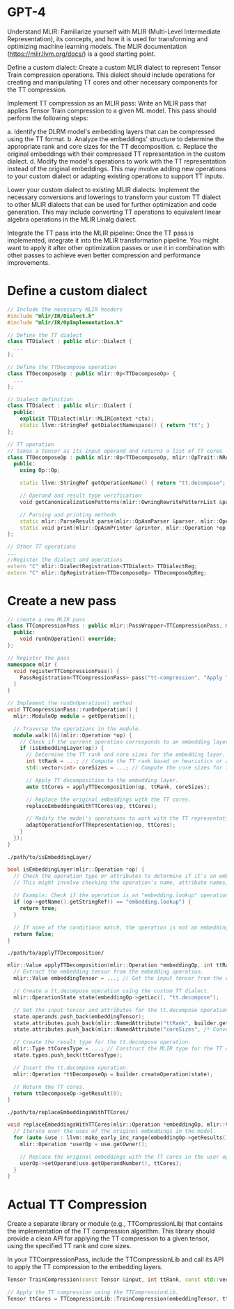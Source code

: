 # GPT-4
Understand MLIR: Familiarize yourself with MLIR (Multi-Level Intermediate Representation), its concepts, and how it is used for transforming and optimizing machine learning models. The MLIR documentation (https://mlir.llvm.org/docs/) is a good starting point.

Define a custom dialect: Create a custom MLIR dialect to represent Tensor Train compression operations. This dialect should include operations for creating and manipulating TT cores and other necessary components for the TT compression.

Implement TT compression as an MLIR pass: Write an MLIR pass that applies Tensor Train compression to a given ML model. This pass should perform the following steps:

a. Identify the DLRM model's embedding layers that can be compressed using the TT format.
b. Analyze the embeddings' structure to determine the appropriate rank and core sizes for the TT decomposition.
c. Replace the original embeddings with their compressed TT representation in the custom dialect.
d. Modify the model's operations to work with the TT representation instead of the original embeddings. This may involve adding new operations to your custom dialect or adapting existing operations to support TT inputs.

Lower your custom dialect to existing MLIR dialects: Implement the necessary conversions and lowerings to transform your custom TT dialect to other MLIR dialects that can be used for further optimization and code generation. This may include converting TT operations to equivalent linear algebra operations in the MLIR Linalg dialect.

Integrate the TT pass into the MLIR pipeline: Once the TT pass is implemented, integrate it into the MLIR transformation pipeline. You might want to apply it after other optimization passes or use it in combination with other passes to achieve even better compression and performance improvements.

# Define a custom dialect
```c++
// Include the necessary MLIR headers
#include "mlir/IR/Dialect.h"
#include "mlir/IR/OpImplementation.h"

// Define the TT dialect
class TTDialect : public mlir::Dialect {
  ...
};

// Define the TTDecompose operation
class TTDecomposeOp : public mlir::Op<TTDecomposeOp> {
  ...
};
```

```C++
// Dialect definition
class TTDialect : public mlir::Dialect {
  public:
    explicit TTDialect(mlir::MLIRContext *ctx);
    static llvm::StringRef getDialectNamespace() { return "tt"; }
};

// TT operation
// takes a tensor as its input operand and returns a list of TT cores
class TTDecomposeOp : public mlir::Op<TTDecomposeOp, mlir::OpTrait::NResults<1>, mlir::OpTrait::AtLeastNOperands<1>::Impl> {
  public:
    using Op::Op;

    static llvm::StringRef getOperationName() { return "tt.decompose"; }

    // Operand and result type verification
    void getCanonicalizationPatterns(mlir::OwningRewritePatternList &patterns, mlir::MLIRContext *context);

    // Parsing and printing methods
    static mlir::ParseResult parse(mlir::OpAsmParser &parser, mlir::OperationState &result);
    static void print(mlir::OpAsmPrinter &printer, mlir::Operation *op);
};

// Other TT operations
...
//Register the dialect and operations
extern "C" mlir::DialectRegistration<TTDialect> TTDialectReg;
extern "C" mlir::OpRegistration<TTDecomposeOp> TTDecomposeOpReg;
```

# Create a new pass
```c++
// create a new MLIR pass
class TTCompressionPass : public mlir::PassWrapper<TTCompressionPass, mlir::OperationPass<mlir::ModuleOp>> {
  public:
    void runOnOperation() override;
};

// Register the pass
namespace mlir {
  void registerTTCompressionPass() {
    PassRegistration<TTCompressionPass> pass("tt-compression", "Apply Tensor Train compression to DLRM models");
  }
}

// Implement the runOnOperation() method
void TTCompressionPass::runOnOperation() {
  mlir::ModuleOp module = getOperation();

  // Traverse the operations in the module.
  module.walk([&](mlir::Operation *op) {
    // Check if the current operation corresponds to an embedding layer.
    if (isEmbeddingLayer(op)) {
      // Determine the TT rank and core sizes for the embedding layer.
      int ttRank = ...; // Compute the TT rank based on heuristics or algorithms.
      std::vector<int> coreSizes = ...; // Compute the core sizes for the TT decomposition.

      // Apply TT decomposition to the embedding layer.
      auto ttCores = applyTTDecomposition(op, ttRank, coreSizes);

      // Replace the original embeddings with the TT cores.
      replaceEmbeddingsWithTTCores(op, ttCores);

      // Modify the model's operations to work with the TT representation.
      adaptOperationsForTTRepresentation(op, ttCores);
    }
  });
}
```

`./path/to/isEmbeddingLayer/`
```c++
bool isEmbeddingLayer(mlir::Operation *op) {
  // Check the operation type or attributes to determine if it's an embedding layer.
  // This might involve checking the operation's name, attribute names, or operand/result types.
  
  // Example: Check if the operation is an "embedding.lookup" operation.
  if (op->getName().getStringRef() == "embedding.lookup") {
    return true;
  }

  // If none of the conditions match, the operation is not an embedding layer.
  return false;
}
```
`./path/to/applyTTDecomposition/`
```c++
mlir::Value applyTTDecomposition(mlir::Operation *embeddingOp, int ttRank, const std::vector<int> &coreSizes, mlir::OpBuilder &builder) {
  // Extract the embedding tensor from the embedding operation.
  mlir::Value embeddingTensor = ...; // Get the input tensor from the embeddingOp.

  // Create a tt.decompose operation using the custom TT dialect.
  mlir::OperationState state(embeddingOp->getLoc(), "tt.decompose");

  // Set the input tensor and attributes for the tt.decompose operation.
  state.operands.push_back(embeddingTensor);
  state.attributes.push_back(mlir::NamedAttribute("ttRank", builder.getI32IntegerAttr(ttRank)));
  state.attributes.push_back(mlir::NamedAttribute("coreSizes", /* Convert coreSizes to an MLIR attribute. */));

  // Create the result type for the tt.decompose operation.
  mlir::Type ttCoresType = ...; // Construct the MLIR type for the TT cores.
  state.types.push_back(ttCoresType);

  // Insert the tt.decompose operation.
  mlir::Operation *ttDecomposeOp = builder.createOperation(state);

  // Return the TT cores.
  return ttDecomposeOp->getResult(0);
}
```
`./path/to/replaceEmbeddingsWithTTCores/`
```c++
void replaceEmbeddingsWithTTCores(mlir::Operation *embeddingOp, mlir::Value ttCores) {
  // Iterate over the uses of the original embeddings in the model.
  for (auto &use : llvm::make_early_inc_range(embeddingOp->getResults()[0].getUses())) {
    mlir::Operation *userOp = use.getOwner();

    // Replace the original embeddings with the TT cores in the user operations.
    userOp->setOperand(use.getOperandNumber(), ttCores);
  }
}
```

# Actual TT Compression
Create a separate library or module (e.g., TTCompressionLib) that contains the implementation of the TT compression algorithm. This library should provide a clean API for applying the TT compression to a given tensor, using the specified TT rank and core sizes.

In your TTCompressionPass, include the TTCompressionLib and call its API to apply the TT compression to the embedding layers.

```c++
Tensor TrainCompression(const Tensor &input, int ttRank, const std::vector<int> &coreSizes);

// Apply the TT compression using the TTCompressionLib.
Tensor ttCores = TTCompressionLib::TrainCompression(embeddingTensor, ttRank, coreSizes);
```
